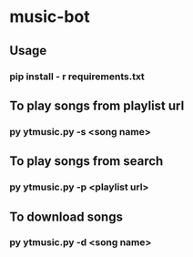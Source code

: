 # music-bot

## Usage

<h3>pip install - r requirements.txt</h3>
<h2>To play songs from playlist url</h2>
<h3>py ytmusic.py -s &ltsong name&gt</h3>
<h2>To play songs from search</h2>
<h3>py ytmusic.py -p &ltplaylist url&gt</h3>
<h2>To download songs</h2>
<h3>py ytmusic.py -d &ltsong name&gt</h3>
